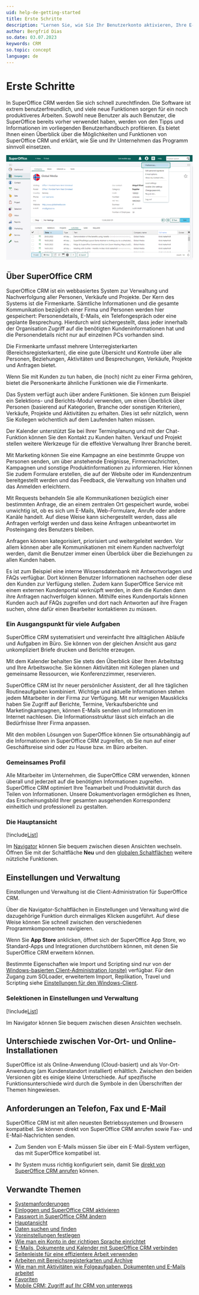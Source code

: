 ```yaml
---
uid: help-de-getting-started
title: Erste Schritte
description: "Lernen Sie, wie Sie Ihr Benutzerkonto aktivieren, Ihre E-Mail-Adresse und Dokumente verknüpfen und Ihre persönlichen Einstellungen festlegen."
author: Bergfrid Dias
so.date: 03.07.2023
keywords: CRM
so.topic: concept
language: de
---
```


# Erste Schritte

In SuperOffice CRM werden Sie sich schnell zurechtfinden. Die Software ist extrem benutzerfreundlich, und viele neue Funktionen sorgen für ein noch produktiveres Arbeiten. Sowohl neue Benutzer als auch Benutzer, die SuperOffice bereits vorher verwendet haben, werden von den Tipps und Informationen im vorliegenden Benutzerhandbuch profitieren. Es bietet Ihnen einen Überblick über die Möglichkeiten und Funktionen von SuperOffice CRM und erklärt, wie Sie und Ihr Unternehmen das Programm sinnvoll einsetzen.

![Gehen Sie zu Ihrer persönlichen Einstellung und wählen Sie die Einstellung aus, die Sie ändern möchten -screenshot][img1]

## Über SuperOffice CRM

SuperOffice CRM ist ein webbasiertes System zur Verwaltung und Nachverfolgung aller Personen, Verkäufe und Projekte. Der Kern des Systems ist die Firmenkarte. Sämtliche Informationen und die gesamte Kommunikation bezüglich einer Firma und Personen werden hier gespeichert: Personendetails, E-Mails, ein Telefongespräch oder eine geplante Besprechung. Hierdurch wird sichergestellt, dass jeder innerhalb der Organisation Zugriff auf die benötigten Kundeninformationen hat und die Personendetails nicht nur auf einzelnen PCs vorhanden sind.

Die Firmenkarte umfasst mehrere Unterregisterkarten (Bereichsregisterkarten), die eine gute Übersicht und Kontrolle über alle Personen, Beziehungen, Aktivitäten und Besprechungen, Verkäufe, Projekte und Anfragen bietet.

Wenn Sie mit Kunden zu tun haben, die (noch) nicht zu einer Firma gehören, bietet die Personenkarte ähnliche Funktionen wie die Firmenkarte.

Das System verfügt auch über andere Funktionen. Sie können zum Beispiel ein Selektions- und Berichts-Modul verwenden, um einen Überblick über Personen (basierend auf Kategorien, Branche oder sonstigen Kriterien), Verkäufe, Projekte und Aktivitäten zu erhalten. Dies ist sehr nützlich, wenn Sie Kollegen wöchentlich auf dem Laufenden halten müssen.

Der Kalender unterstützt Sie bei Ihrer Terminplanung und mit der Chat-Funktion können Sie den Kontakt zu Kunden halten. Verkauf und Projekt stellen weitere Werkzeuge für die effektive Verwaltung Ihrer Branche bereit.

Mit Marketing können Sie eine Kampagne an eine bestimmte Gruppe von Personen senden, um über anstehende Ereignisse, Firmennachrichten, Kampagnen und sonstige Produktinformationen zu informieren. Hier können Sie zudem Formulare erstellen, die auf der Website oder im Kundenzentrum bereitgestellt werden und das Feedback, die Verwaltung von Inhalten und das Anmelden erleichtern.

Mit Requests behandeln Sie alle Kommunikationen bezüglich einer bestimmten Anfrage, die an einem zentralen Ort gespeichert wurde, wobei unwichtig ist, ob es sich um E-Mails, Web-Formulare, Anrufe oder andere Kanäle handelt. Auf diese Weise kann sichergestellt werden, dass alle Anfragen verfolgt werden und dass keine Anfragen unbeantwortet im Posteingang des Benutzers bleiben.

Anfragen können kategorisiert, priorisiert und weitergeleitet werden. Vor allem können aber alle Kommunikationen mit einem Kunden nachverfolgt werden, damit die Benutzer immer einen Überblick über die Beziehungen zu allen Kunden haben.

Es ist zum Beispiel eine interne Wissensdatenbank mit Antwortvorlagen und FAQs verfügbar. Dort können Benutzer Informationen nachsehen oder diese den Kunden zur Verfügung stellen. Zudem kann SuperOffice Service mit einem externen Kundenportal verknüpft werden, in dem die Kunden dann ihre Anfragen nachverfolgen können. Mithilfe eines Kundenportals können Kunden auch auf FAQs zugreifen und dort nach Antworten auf ihre Fragen suchen, ohne dafür einen Bearbeiter kontaktieren zu müssen.

### Ein Ausgangspunkt für viele Aufgaben

SuperOffice CRM systematisiert und vereinfacht Ihre alltäglichen Abläufe und Aufgaben im Büro. Sie können von der gleichen Ansicht aus ganz unkompliziert Briefe drucken und Berichte erzeugen.

Mit dem Kalender behalten Sie stets den Überblick über Ihren Arbeitstag und Ihre Arbeitswoche. Sie können Aktivitäten mit Kollegen planen und gemeinsame Ressourcen, wie Konferenzzimmer, reservieren.

SuperOffice CRM ist Ihr neuer persönlicher Assistent, der all Ihre täglichen Routineaufgaben kombiniert. Wichtige und aktuelle Informationen stehen jedem Mitarbeiter in der Firma zur Verfügung. Mit nur wenigen Mausklicks haben Sie Zugriff auf Berichte, Termine, Verkaufsberichte und Marketingkampagnen, können E-Mails senden und Informationen im Internet nachlesen. Die Informationsstruktur lässt sich einfach an die Bedürfnisse Ihrer Firma anpassen.

Mit den mobilen Lösungen von SuperOffice können Sie ortsunabhängig auf die Informationen in SuperOffice CRM zugreifen, ob Sie nun auf einer Geschäftsreise sind oder zu Hause bzw. im Büro arbeiten.

### Gemeinsames Profil

Alle Mitarbeiter im Unternehmen, die SuperOffice CRM verwenden, können überall und jederzeit auf die benötigten Informationen zugreifen. SuperOffice CRM optimiert Ihre Teamarbeit und Produktivität durch das Teilen von Informationen. Unsere Dokumentvorlagen ermöglichen es Ihnen, das Erscheinungsbild Ihrer gesamten ausgehenden Korrespondenz einheitlich und professionell zu gestalten.

### Die Hauptansicht

[!include[List](includes/list-crm-sections.md)]

Im [Navigator][1] können Sie bequem zwischen diesen Ansichten wechseln. Öffnen Sie mit der Schaltfläche **Neu** und den [globalen Schaltflächen][3] weitere nützliche Funktionen.

## Einstellungen und Verwaltung

Einstellungen und Verwaltung ist die Client-Administration für SuperOffice CRM.

Über die Navigator-Schaltflächen in Einstellungen und Verwaltung wird die dazugehörige Funktion durch einmaliges Klicken ausgeführt. Auf diese Weise können Sie schnell zwischen den verschiedenen Programmkomponenten navigieren.

Wenn Sie **App Store** anklicken, öffnet sich der SuperOffice App Store, wo Standard-Apps und Integrationen durchstöbern können, mit denen Sie SuperOffice CRM erweitern können.

Bestimmte Eigenschaften wie Import und Scripting sind nur von der [Windows-basierten Client-Administration (onsite)][1] verfügbar. Für den Zugang zum SOLoader, erweitertem Import, Replikation, Travel und Scripting siehe [Einstellungen für den Windows-Client][20].

### Selektionen in Einstellungen und Verwaltung

[!include[List](includes/list-admin-sections.md)]

Im Navigator können Sie bequem zwischen diesen Ansichten wechseln.

## Unterschiede zwischen Vor-Ort- und Online-Installationen

SuperOffice ist als Online-Anwendung (Cloud-basiert) und als Vor-Ort-Anwendung (am Kundenstandort installiert) erhältlich. Zwischen den beiden Versionen gibt es einige kleine Unterschiede. Auf spezifische Funktionsunterschiede wird durch die Symbole in den Überschriften der Themen hingewiesen.

## Anforderungen an Telefon, Fax und E-Mail

SuperOffice CRM ist mit allen neuesten Betriebssystemen und Browsern kompatibel. Sie können direkt von SuperOffice CRM anrufen sowie Fax- und E-Mail-Nachrichten senden.

* Zum Senden von E-Mails müssen Sie über ein E-Mail-System verfügen, das mit SuperOffice kompatibel ist.

* Ihr System muss richtig konfiguriert sein, damit Sie [direkt von SuperOffice CRM anrufen][16] können.

## Verwandte Themen

* [Systemanforderungen][21]
* [Einloggen und SuperOffice CRM aktivieren][6]
* [Passwort in SuperOffice CRM ändern][5]
* [Hauptansicht][2]
* [Daten suchen und finden][14]
* [Voreinstellungen festlegen][7]
* [Wie man ein Konto in der richtigen Sprache einrichtet][15]
* [E-Mails, Dokumente und Kalender mit SuperOffice CRM verbinden][8]
* [Seitenleiste für eine effizientere Arbeit verwenden][4]
* [Arbeiten mit Bereichsregisterkarten und Archive][12]
* [Wie man mit Aktivitäten wie Folgeaufgaben, Dokumenten und E-Mails arbeitet][13]
* [Favoriten][11]
* [Mobile CRM: Zugriff auf Ihr CRM von unterwegs][9]

<!-- Referenced links -->
[1]: main-screen/navigator.md
[3]: main-screen/index.md#global-buttons
[2]: main-screen/index.md
[4]: main-screen/side-panel.md
[5]: login.md#forgot-password
[6]: login.md
[7]: preferences.md
[8]: connect-email-doc/index.md
[9]: ../../mobile/superoffice-mobile/learn/index.md

[11]: ../basics/fav.md
[12]: ../section-tabs/index.md
[13]: ../activity/index.md
[14]: ../../search-options/learn/index.md
[15]: ../../globalization-and-localization/learn/change-language.md
[16]: ../../diary/learn/phone-call/preferences.md
[20]: ../../onsite/win-client/learn/index.md
[21]: ../../../en/onsite/requirements/index.md

<!-- Referenced images -->
[img1]: ../../../media/loc/en/learn/getstarted-personalsettings.png
